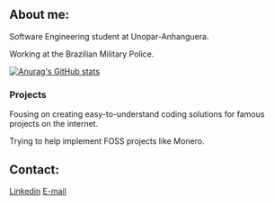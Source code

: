 ## About me:
Software Engineering student at Unopar-Anhanguera.

Working at the Brazilian Military Police.

[![Anurag's GitHub stats](https://github-readme-stats.vercel.app/api?username=Felipe-Fig)](https://github.com/anuraghazra/github-readme-stats)

### Projects
Fousing on creating easy-to-understand coding solutions for famous projects on the internet.

Trying to help implement FOSS projects like Monero.

## Contact:
[Linkedin](https://www.linkedin.com/in/felipe-f-9334b4248)
[E-mail](sd_ff@hotmail.com)
